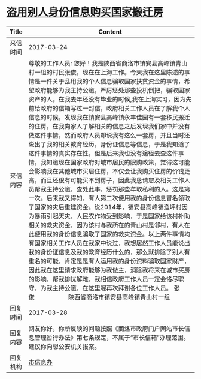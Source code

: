 # <a href="http://www.shangluo.gov.cn/zmhd/ldxxxx.jsp?urltype=leadermail.LeaderMailContentUrl&wbtreeid=1112&leadermailid=4062">盗用别人身份信息购买国家搬迁房</a>
| Title |                                                                                                                                                                                                                                                                                                                                                                                Content                                                                                                                                                                                                                                                                                                                                                                                |
|:-----:|-----------------------------------------------------------------------------------------------------------------------------------------------------------------------------------------------------------------------------------------------------------------------------------------------------------------------------------------------------------------------------------------------------------------------------------------------------------------------------------------------------------------------------------------------------------------------------------------------------------------------------------------------------------------------------------------------------------------------------------------------------------------------|
| 来信时间  | 2017-03-24                                                                                                                                                                                                                                                                                                                                                                                                                                                                                                                                                                                                                                                                                                                                                            |
| 来信内容  | 尊敬的工作人员: 您好！我是陕西省商洛市镇安县高峰镇青山村一组的村民张俊，现在在上海工作。今天我在这里陈述的事情是一件关于乱用我的个人信息骗取国家扶贫资金的事情，希望政府能够为我主持公道，严厉惩处那些投机倒把，骗取国家资产的人。在我去年还没有毕业的时候,我在上海实习，因为先前给政府的信箱写过一封信，政府相关工作人员在了解我个人信息的时候，发现我在镇安县高峰镇永丰佳园有一套移民搬迁的住房，在我向家人了解相关的信息之后发现我们家中并没有做这件事情，然而政府人员却说我有这么一套房，并且当时还说出了我的相关教育经历，身份证信息等信息，于是我知道了这件事情的真实存在性，但是后来我也没有途径去查这件事情，我知道现在国家政府对城市居民的限购政策，觉得这可能会影响我在其他城市买居住房，不仅会让我购买住房的价钱更高，而且还很有可能买不到房子，因此我恳请您及相关工作人员帮我主持公道，查处此事，惩罚那些牟取私利的人。这是第一次。后来我又得知，有人第二次使用我的身份信息冒名领取了国家的灾后重建资金。说2014年，镇安县高峰镇渔坪村因为暴雨引起天灾，人民农作物受到影响，于是国家给该村补助相关的救灾资金，因为该村与我所在的青山村是邻村，有人在此使用我的身份信息骗取了国家的救灾资金。以上两件事情均有国家相关工作人员在我家中说过，我想居然工作人员能说出我的身份证信息及我的教育经历什么的，那么就排除了别人有重名的可能，肯定是是有人运用我的身份资料骗取国家财产，因此我在这里请求政府能够为我做主，消除我将来在城市买房的影响，帮我排忧解难，我相信政府工作人员一定会恪尽职守，为我主持公道，在这里喔再次拜谢各位工作人员。 张俊                     陕西省商洛市镇安县高峰镇青山村一组 |
| 回复时间  | 2017-03-28                                                                                                                                                                                                                                                                                                                                                                                                                                                                                                                                                                                                                                                                                                                                                            |
| 回复内容  | 网友你好，你所反映的问题按照《商洛市政府门户网站市长信息管理暂行办法》第七条规定，不属于“市长信箱”办理范围。建议你向想公安机关报案。                                                                                                                                                                                                                                                                                                                                                                                                                                                                                                                                                                                                                                                                                                   |
| 回复机构  | <a href="../../category/agencies/市信息办.md">市信息办</a>                                                                                                                                                                                                                                                                                                                                                                                                                                                                                                                                                                                                                                                                                                                    |